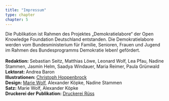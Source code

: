```yaml
---
title: "Impressum"
type: chapter
chapter: 5
---
```


Die Publikation ist Rahmen des Projektes „Demokratielabore“ der Open Knowledge Foundation Deutschland entstanden. 
Die Demokratielabore werden vom Bundesministerium für Familie, Senioren, Frauen und Jugend im Rahmen des Bundesprogramms Demokratie leben! gefördert.
<br><br>
<b>Redaktion:</b> Sebastian Seitz, Matthias Löwe, Leonard Wolf, Lea Pfau,
Nadine Stammen, Jasmin Helm, Saadya Windauer, Maria Reimer,
Paula Grünwald<br>
<b>Lektorat: </b>Andrea Baron<br>
<b>Illustrationen: </b> <a href="http://bildbauer.de">Christoph Hoppenbrock</a><br>
<b>Design: </b> <a href="http://thisisnoteden.com">Marie Wolf</a>, Alexander Köpke, Nadine Stammen<br>
<b>Satz:</b> Marie Wolf, Alexander Köpke<br>
<b>Druckerei der Publikation:</b> <a href="http://www.druckerei-ruess.de/en">Druckerei Rüss</a><br>
<br><br><br>
